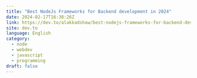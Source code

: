 ```yaml
---
title: "Best NodeJs Frameworks for Backend development in 2024"
date: 2024-02-17T16:38:26Z
link: https://dev.to/alakkadshaw/best-nodejs-frameworks-for-backend-development-in-2024-3i0h?utm_medium=RSS&utm_source=news.12bit.vn
site: dev.to
language: English
category:
  - node
  - webdev
  - javascript
  - programming
draft: false
---
```

